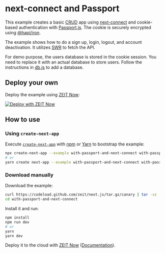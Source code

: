# next-connect and Passport

This example creates a basic [CRUD](https://en.wikipedia.org/wiki/Create,_read,_update_and_delete) app using [next-connect](https://github.com/hoangvvo/next-connect) and cookie-based authentication with [Passport.js](http://www.passportjs.org/). The cookie is securely encrypted using [@hapi/iron](https://github.com/hapijs/iron).

The example shows how to do a sign up, login, logout, and account deactivation. It utilizes [SWR](https://swr.now.sh/) to fetch the API.

For demo purpose, the users database is stored in the cookie session. You need to replace it with an actual database to store users. Follow the instructions in [db.js](lib/db.js) to add a database.

## Deploy your own

Deploy the example using [ZEIT Now](https://zeit.co/now):

[![Deploy with ZEIT Now](https://zeit.co/button)](https://zeit.co/import/project?template=https://github.com/zeit/next.js/tree/canary/examples/with-passport-and-next-connect)

## How to use

### Using `create-next-app`

Execute [`create-next-app`](https://github.com/zeit/next.js/tree/canary/packages/create-next-app) with [npm](https://docs.npmjs.com/cli/init) or [Yarn](https://yarnpkg.com/lang/en/docs/cli/create/) to bootstrap the example:

```bash
npx create-next-app --example with-passport-and-next-connect with-passport-and-next-connect-app
# or
yarn create next-app --example with-passport-and-next-connect with-passport-and-next-connect-app
```

### Download manually

Download the example:

```bash
curl https://codeload.github.com/zeit/next.js/tar.gz/canary | tar -xz --strip=2 next.js-canary/examples/with-passport-and-next-connect
cd with-passport-and-next-connect
```

Install it and run:

```bash
npm install
npm run dev
# or
yarn
yarn dev
```

Deploy it to the cloud with [ZEIT Now](https://zeit.co/import?filter=next.js&utm_source=github&utm_medium=readme&utm_campaign=next-example) ([Documentation](https://nextjs.org/docs/deployment)).
